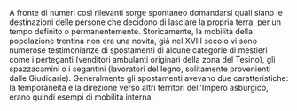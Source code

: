 A fronte di numeri così rilevanti sorge spontaneo domandarsi quali siano le destinazioni delle persone che decidono di lasciare la propria terra, per un tempo definito o permanentemente.
Storicamente, la mobilità della popolazione trentina non era una novità, già nel XVIII secolo vi sono numerose testimonianze di spostamenti di alcune categorie di mestieri come i perteganti (venditori ambulanti originari della zona del Tesino), gli spazzacamini o i segantini (lavoratori del legno, solitamente provenienti dalle Giudicarie). Generalmente gli spostamenti avevano due caratteristiche: la temporaneità e la direzione verso altri territori dell’Impero asburgico, erano quindi esempi di mobilità interna. 
